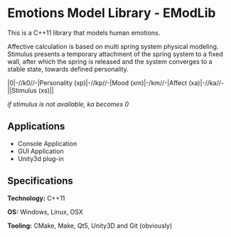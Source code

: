 # Emotions Model Library - EModLib

This is a C++11 library that models human emotions.

Affective calculation is based on multi spring system physical modeling. Stimulus presents a temporary attachment of the spring system to a fixed wall, after which the spring is released and the system converges to a stable state, towards defined personality.
 
|0|-//k0//-|Personality (xp)|-//kp//-|Mood (xm)|-/km//-|Affect (xa)|-//ka//-||Stimulus (xs)||

*if stimulus is not available, ka becomes 0*

## Applications
* Console Application
* GUI Application
* Unity3d plug-in

## Specifications
**Technology:** C++11

**OS:** Windows, Linux, OSX

**Tooling:** CMake, Make, Qt5, Unity3D and Git (obviously)
